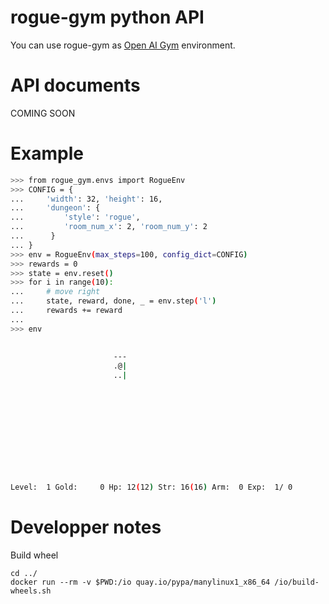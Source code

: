 # rogue-gym python API

You can use rogue-gym as [Open AI Gym](https://github.com/openai/gym) environment.

# API documents
COMING SOON

# Example

```bash
>>> from rogue_gym.envs import RogueEnv
>>> CONFIG = {
...     'width': 32, 'height': 16,
...     'dungeon': {
...         'style': 'rogue',
...         'room_num_x': 2, 'room_num_y': 2
...      }
... }
>>> env = RogueEnv(max_steps=100, config_dict=CONFIG)
>>> rewards = 0
>>> state = env.reset()
>>> for i in range(10): 
...     # move right
...     state, reward, done, _ = env.step('l')
...     rewards += reward
... 
>>> env
                                
                                
                       ---      
                       .@|      
                       ..|      
                                
                                
                                
                                
                                
                                
                                
                                
                                
                                
                                
Level:  1 Gold:     0 Hp: 12(12) Str: 16(16) Arm:  0 Exp:  1/ 0 
```


# Developper notes
Build wheel 
```
cd ../
docker run --rm -v $PWD:/io quay.io/pypa/manylinux1_x86_64 /io/build-wheels.sh
```
